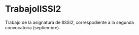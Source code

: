 # TrabajoIISSI2
Trabajo de la asignatura de IISSI2, correspodiente a la segunda convocatoria (septiembre).
